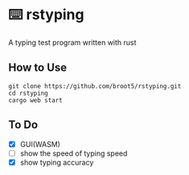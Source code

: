 # :keyboard: rstyping
A typing test program written with rust

## How to Use
```
git clone https://github.com/broot5/rstyping.git
cd rstyping
cargo web start
```

## To Do
- [x] GUI(WASM)
- [ ] show the speed of typing speed
- [x] show typing accuracy

